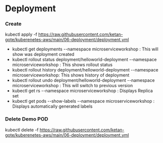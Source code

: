 # Deployment 

### Create 
kubectl apply -f https://raw.githubusercontent.com/ketan-gote/kuberenetes-aws/main/06-deployment/deployment.yml

- kubectl get deployments --namespace microserviceworkshop : This will show was deployment created
- kubectl rollout status deployment/helloworld-deployment --namespace microserviceworkshop : This shows rollout status
- kubectl rollout history deployment/helloworld-deployment --namespace microserviceworkshop: This shows history of deployment
- kubectl rollout undo deployment/helloworld-deployment  --namespace microserviceworkshop : This will switch to previous version
- kubectl get rs  --namespace microserviceworkshop : Displays Replica set 
- kubectl get pods --show-labels --namespace microserviceworkshop : Displays automatically generated labels

### Delete Demo POD
kubectl delete -f https://raw.githubusercontent.com/ketan-gote/kuberenetes-aws/main/06-deployment/deployment.yml





